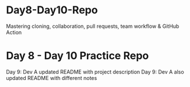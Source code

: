 # Day8-Day10-Repo
Mastering cloning, collaboration, pull requests, team workflow &amp; GitHub Action
# Day 8 - Day 10 Practice Repo
Day 9: Dev A updated README with project description
Day 9: Dev A also updated README with different notes

